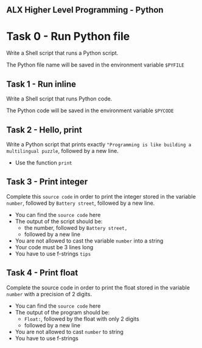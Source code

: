 ## ALX Higher Level Programming - Python

# Task 0 - Run Python file 
Write a Shell script that runs a Python script.

The Python file name will be saved in the environment variable `$PYFILE`

## Task 1 -  Run inline 
Write a Shell script that runs Python code.

The Python code will be saved in the environment variable `$PYCODE`

## Task 2 - Hello, print 
Write a Python script that prints exactly `"Programming is like building a multilingual puzzle`, followed by a new line.
* Use the function `print`

## Task 3 - Print integer 
Complete this `source code` in order to print the integer stored in the variable `number`, followed by `Battery street`, followed by a new line.
* You can find the `source code` here
* The output of the script should be: 
  * the number, followed by `Battery street,`
  * followed by a new line
* You are not allowed to cast the variable `number` into a string
* Your code must be 3 lines long
* You have to use f-strings `tips`

## Task 4 - Print float 
Complete the source code in order to print the float stored in the variable `number` with a precision of 2 digits.
* You can find the `source code` here
* The output of the program should be: 
  * `Float:`, followed by the float with only 2 digits
  * followed by a new line
* You are not allowed to cast `number` to string
* You have to use f-strings


  
